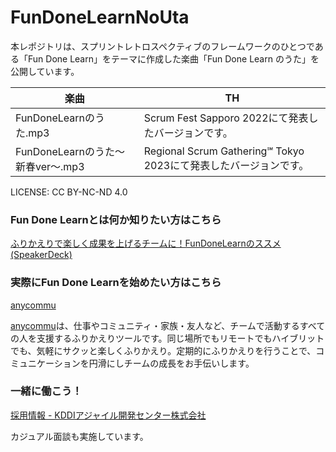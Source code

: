 # FunDoneLearnNoUta

本レポジトリは、スプリントレトロスペクティブのフレームワークのひとつである「Fun Done Learn」をテーマに作成した楽曲「Fun Done Learn のうた」を公開しています。

|  楽曲  |  TH  |
| ---- | ---- |
|  FunDoneLearnのうた.mp3 |  Scrum Fest Sapporo 2022にて発表したバージョンです。  |
|  FunDoneLearnのうた〜新春ver〜.mp3  |  Regional Scrum Gathering℠ Tokyo 2023にて発表したバージョンです。 |

LICENSE: CC BY-NC-ND 4.0

### Fun Done Learnとは何か知りたい方はこちら

[ふりかえりで楽しく成果を上げるチームに！FunDoneLearnのススメ(SpeakerDeck)
](https://speakerdeck.com/piyonakajima/hurikaeridele-sikucheng-guo-woshang-gerutimuni-fundonelearnnosusume)

### 実際にFun Done Learnを始めたい方はこちら


[anycommu](https://anycommu.web.app)

[anycommu](https://anycommu.web.app)は、仕事やコミュニティ・家族・友人など、チームで活動するすべての人を支援するふりかえりツールです。同じ場所でもリモートでもハイブリットでも、気軽にサクッと楽しくふりかえり。定期的にふりかえりを行うことで、コミュニケーションを円滑にしチームの成長をお手伝いします。

### 一緒に働こう！

[採用情報 - KDDIアジャイル開発センター株式会社](https://kddi-agile.com/recruit)

カジュアル面談も実施しています。